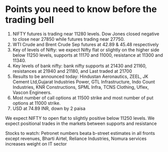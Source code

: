 # Points you need to know before the trading bell
1. NIFTY futures is trading near 11280 levels. Dow Jones closed negative to close near 27850 while futures trading near 27750.
2. WTI Crude and Brent Crude Sep futures at 42.89 & 45.48 respectively
3. Key of levels of Nifty: we expect Nifty flat or slightly on the higher side below 11250 levels, supports at 11170 and 11000, resistance at 11300 and 11340.
4. Key levels of bank nifty: bank nifty supports at 21430 and 21160, resistances at 21940 and 21180, and Last traded at 21700
5. Results to be announced today: Hindustan Aeronautics, ZEEL, JK Cement Ltd,Gujarat Industries Power, GTL Infrastructure, Indo Count Industries, KNR Constructions, SPML Infra, TCNS Clothing, Uflex, Vascon Engineers.
6. Most number of call options at 11500 strike and most number of put options at 11000 strike.
7. USD at 74.89 INR, down by 2 paisa

We expect NIFTY to open flat to slightly positive below 11250 levels. We expect positional trades in the markets between supports and resistance

Stocks to watch: Petronet numbers beata b-street estimates in all fronts except revenues, Bharti Airtel, Reliance Industries, Nomura services increases weight on IT sector
